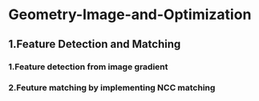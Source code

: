 # Geometry-Image-and-Optimization
## 1.Feature Detection and Matching
### 1.Feature detection from image gradient
### 2.Feuture matching by implementing NCC matching
